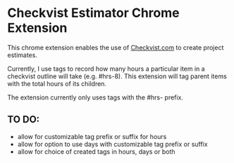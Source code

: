 # Checkvist Estimator Chrome Extension

This chrome extension enables the use of [Checkvist.com](http://checkvist.com) to create project estimates.

Currently, I use tags to record how many hours a particular item in a checkvist outline will take (e.g. #hrs-8). This extension will tag parent items with the total hours of its children. 

The extension currently only uses tags with the #hrs- prefix.
<!--
To try it out, download the compiled extension from the [downloads area](https://github.com/hungrymedia/checkvist-estimator-chrome-extension/downloads) or clone the source and [install in Chrome's Developer Mode](http://code.google.com/chrome/extensions/getstarted.html).
-->

## TO DO: 
- allow for customizable tag prefix or suffix for hours
- allow for option to use days with customizable tag prefix or suffix
- allow for choice of created tags in hours, days or both 



